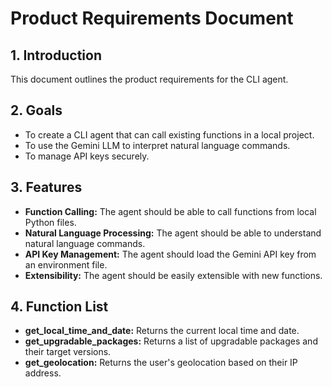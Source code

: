 # Product Requirements Document

## 1. Introduction

This document outlines the product requirements for the CLI agent.

## 2. Goals

* To create a CLI agent that can call existing functions in a local project.
* To use the Gemini LLM to interpret natural language commands.
* To manage API keys securely.

## 3. Features

* **Function Calling:** The agent should be able to call functions from local Python files.
* **Natural Language Processing:** The agent should be able to understand natural language commands.
* **API Key Management:** The agent should load the Gemini API key from an environment file.
* **Extensibility:** The agent should be easily extensible with new functions.

## 4. Function List

* **get_local_time_and_date:** Returns the current local time and date.
* **get_upgradable_packages:** Returns a list of upgradable packages and their target versions.
* **get_geolocation:** Returns the user's geolocation based on their IP address.
